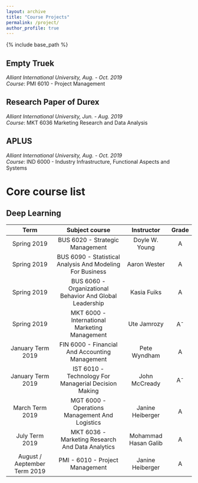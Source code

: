 ```yaml
---
layout: archive
title: "Course Projects"
permalink: /project/
author_profile: true
---
```


{% include base_path %}

## Empty Truek

*Alliant International University, Aug. - Oct. 2019*  
*Course*: PMI 6010 - Project Management 



## Research Paper of Durex

*Alliant International University, Jun. - Aug. 2019*  
*Course*: MKT 6036 Marketing Research and Data Analysis


## APLUS

*Alliant International University, Aug. - Oct. 2019*  
*Course*: IND 6000 - Industry Infrastructure, Functional Aspects and Systems

Core course list
======

## Deep Learning

| Term | Subject course | Instructor | Grade |
| :----: | :----: | :----: | :----: |
| Spring 2019 | BUS 6020 - Strategic Management| Doyle W. Young | A | 
| Spring 2019 | BUS 6090 - Statistical Analysis And Modeling For Business | Aaron Wester | A |
| Spring 2019 | BUS 6060 - Organizational Behavior And Global Leadership | Kasia Fuiks |A |
| Spring 2019 | MKT 6000 - International Marketing Management | Ute Jamrozy | A<sup>- |
| January Term 2019 | FIN 6000 - Financial And Accounting Management | Pete Wyndham   |A |
| January Term 2019 | IST 6010 - Technology For Managerial Decision Making | John McCready   | A<sup>- |
| March Term 2019 | MGT 6000 - Operations Management And Logistics | Janine Heiberger   |A |
| July Term 2019 | MKT 6036 - Marketing Research And Data Analytics | Mohammad Hasan Galib   |A |  
| August / Aeptember Term 2019 | PMI - 6010 - Project Management |  Janine Heiberger  |A |  
